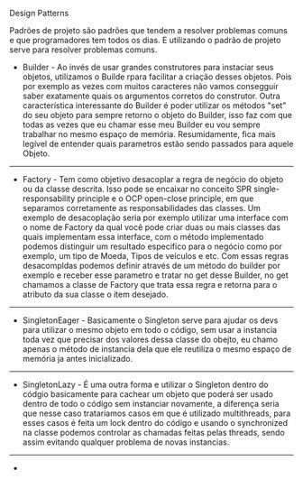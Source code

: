 Design Patterns

Padrões de projeto são padrões que tendem a resolver problemas comuns e que programadores tem todos os dias. E utilizando o padrão de projeto serve para resolver problemas comuns.

  * Builder - Ao invés de usar grandes construtores para instaciar seus objetos, utilizamos o Builde rpara facilitar a criação desses objetos. Pois por exemplo as vezes com muitos caracteres não vamos consegguir
  saber exatamente quais os argumentos corretos do construtor. Outra característica interessante do Builder é poder utilizar os métodos "set" do seu objeto para sempre retorno o objeto do Builder, isso faz com que 
  todas as vezes que eu chamar esse meu Builder eu vou sempre trabalhar no mesmo espaço de memória. Resumidamente, fica mais legível de entender quais parametros estão sendo passados para aquele Objeto.
  ______________________________________________________________________________________________________________________________________________________________________________________________________________________________________________________________________________________________________________________________________________________________________________________________________________________
  * Factory - Tem como objetivo desacoplar a regra de negócio do objeto ou da classe descrita. Isso pode se encaixar no conceito SPR single-responsability principle e o OCP open-close principle, em que separamos corretamente as responsabilidades das classes. Um exemplo de desacoplação seria por exemplo utilizar uma interface com o nome de Factory da qual você pode criar duas ou mais classes das quais implementam essa interface, com o método implementado podemos distinguir um resultado especifico para o negócio como por exemplo, um tipo de Moeda, Tipos de veículos e etc. Com essas regras desacompldas podemos definir através de um método do builder por exemplo e receber esse parametro e tratar no get desse Builder, no get chamamos a classe de Factory que trata essa regra e retorna para o atributo da sua classe o item desejado.
  ______________________________________________________________________________________________________________________________________________________________________________________________________________________________________________________________________________________________________________________________________________________________________________________________________________________ 
  * SingletonEager - Basicamente o Singleton serve para ajudar os devs para utilizar o mesmo objeto em todo o código, sem usar a instancia toda vez que precisar dos valores dessa classe do obejto, eu chamo apenas o método de instancia dela que ele reutiliza o mesmo espaço de memória ja antes inicializado.
  ______________________________________________________________________________________________________________________________________________________________________________________________________________________________________________________________________________________________________________________________________________________________________________________________________________________
  * SingletonLazy - É uma outra forma e utilizar o Singleton dentro do códgio basicamente para cachear um objeto que poderá ser usado dentro de todo o código sem instanciar novamente, a diferença seria que nesse caso tratariamos casos em que é utilizado multithreads, para esses casos é feita um lock dentro do código e usando o synchronized na classe podemos controlar as chamadas feitas pelas threads, sendo assim evitando qualquer problema de novas instancias.
  ______________________________________________________________________________________________________________________________________________________________________________________________________________________________________________________________________________________________________________________________________________________________________________________________________________________
  * 